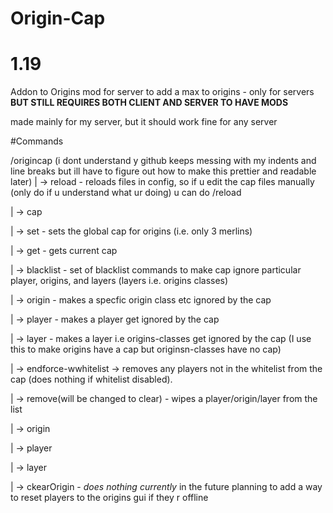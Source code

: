 # Origin-Cap
# 1.19
Addon to Origins mod for server to add a max to origins - only for servers **BUT STILL REQUIRES BOTH CLIENT AND SERVER TO HAVE MODS**

made mainly for my server, but it should work fine for any server

#Commands

/origincap (i dont understand y github keeps messing with my indents and line breaks but ill have to figure out how to make this prettier and readable later)
|       -> reload - reloads files in config, so if u edit the cap files manually (only do if u understand what ur doing) u can do /reload

|       -> cap
  
|               -> set - sets the global cap for origins (i.e. only 3 merlins)
  
|       	-> get - gets current cap
  
|       -> blacklist - set of blacklist commands to make cap ignore particular player, origins, and layers (layers i.e. origins classes)
  
|	        -> origin - makes a specfic origin class etc ignored by the cap
        
|	        -> player - makes a player get ignored by the cap
 
|               -> layer - makes a layer i.e origins-classes get ignored by the cap (I use this to make origins have a cap but originsn-classes have no cap)
  
|       -> endforce-wwhitelist -> removes any players not in the whitelist from the cap (does nothing if whitelist disabled). 
  
|       -> remove(will be changed to clear) - wipes a player/origin/layer from the list
  
|       	-> origin
  
|	        -> player
  
|	        -> layer

|        -> ckearOrigin - *does nothing currently* in the future planning to add a way to reset players to the origins gui if they r offline 
